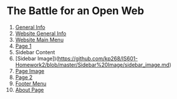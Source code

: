# The Battle for an Open Web

1. [General Info](https://github.com/kp268/IS601-Homework2/blob/master/General%20Info/General_Info.md)
2. [Website General Info](https://github.com/kp268/IS601-Homework2/blob/master/Website%20General%20Info/Website_General_Info.md)
3. [Website Main Menu](https://github.com/kp268/IS601-Homework2/blob/master/Website%20Main%20Menu/Website_Main_Menu.md)
4. [Page 1](https://github.com/kp268/IS601-Homework2/blob/master/Page%201/Page_1.md)
5. Sidebar Content
6. [Sidebar Image])(https://github.com/kp268/IS601-Homework2/blob/master/Sidebar%20Image/sidebar_image.md)
7. [Page Image](https://github.com/kp268/IS601-Homework2/blob/master/Page%20Image/page_image.md) 
8. [Page 2](https://github.com/kp268/IS601-Homework2/blob/kp268/Page%202/page2.md)
9. [Footer Menu](https://github.com/kp268/IS601-Homework2/blob/kp268/Footer%20Menu/footer.md)
10. [About Page](https://github.com/kp268/IS601-Homework2/blob/master/About%20Page/about.md)